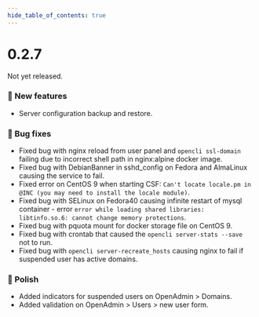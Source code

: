 ```yaml
--- 
hide_table_of_contents: true
---
```


# 0.2.7

Not yet released.

### 🚀 New features
- Server configuration backup and restore.


### 🐛 Bug fixes
- Fixed bug with nginx reload from user panel and `opencli ssl-domain` failing due to incorrect shell path in nginx:alpine docker image. 
- Fixed bug with DebianBanner in sshd_config on Fedora and AlmaLinux causing the service to fail.
- Fixed error on CentOS 9 when starting CSF: `Can't locate locale.pm in @INC (you may need to install the locale module)`. 
- Fixed bug with SELinux on Fedora40 causing infinite restart of mysql container - error `error while loading shared libraries: libtinfo.so.6: cannot change memory protections`.
- Fixed bug with pquota mount for docker storage file on CentOS 9.
- Fixed bug with crontab that caused the `opencli server-stats --save` not to run.
- Fixed bug with `opencli server-recreate_hosts` causing nginx to fail if suspended user has active domains.

### 💅 Polish
- Added indicators for suspended users on OpenAdmin > Domains.
- Added validation on OpenAdmin > Users > new user form.
